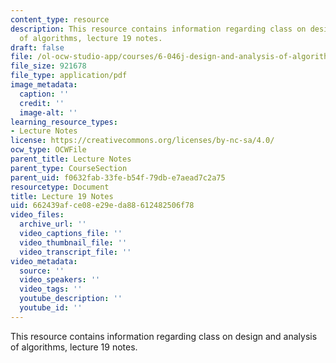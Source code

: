```yaml
---
content_type: resource
description: This resource contains information regarding class on design and analysis
  of algorithms, lecture 19 notes.
draft: false
file: /ol-ocw-studio-app/courses/6-046j-design-and-analysis-of-algorithms-spring-2015/662439afce08e29eda88612482506f78_MIT6_046JS15_lec19.pdf
file_size: 921678
file_type: application/pdf
image_metadata:
  caption: ''
  credit: ''
  image-alt: ''
learning_resource_types:
- Lecture Notes
license: https://creativecommons.org/licenses/by-nc-sa/4.0/
ocw_type: OCWFile
parent_title: Lecture Notes
parent_type: CourseSection
parent_uid: f0632fab-33fe-b54f-79db-e7aead7c2a75
resourcetype: Document
title: Lecture 19 Notes
uid: 662439af-ce08-e29e-da88-612482506f78
video_files:
  archive_url: ''
  video_captions_file: ''
  video_thumbnail_file: ''
  video_transcript_file: ''
video_metadata:
  source: ''
  video_speakers: ''
  video_tags: ''
  youtube_description: ''
  youtube_id: ''
---
```

This resource contains information regarding class on design and analysis of algorithms, lecture 19 notes.